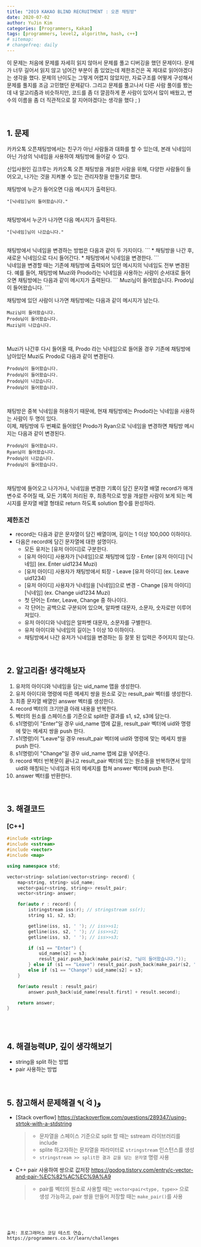 ```yaml
---
title: "2019 KAKAO BLIND RECRUITMENT : 오픈 채팅방"
date: 2020-07-02
author: YuJin Kim
categories: [Programmers, Kakao]
tags: [programmers, level2, algorithm, hash, c++]
# sitemap:
# changefreq: daily
---
```


이 문제는 처음에 문제를 자세히 읽지 않아서 문제를 풀고 디버깅을 했던 문제이다. 문제가 너무 길어서 읽지 않고 넘어간 부분이 좀 있었는데 제한조건은 꼭 제대로 읽어야겠다는 생각을 했다. 문제의 난이도는 그렇게 어렵지 않았지만, 자료구조를 어떻게 구성해서 문제를 풀지를 조금 고민했던 문제같다. 그리고 문제를 풀고나서 다른 사람 풀이를 봤는데 내 알고리즘과 비슷하지만, 코드를 좀 더 깔끔하게 푼 사람이 있어서 많이 배웠고, 변수의 이름을 좀 더 직관적으로 잘 지어야겠다는 생각을 했다 ; )  
<br/>
<br/>

## 1. 문제

카카오톡 오픈채팅방에서는 친구가 아닌 사람들과 대화를 할 수 있는데, 본래 닉네임이 아닌 가상의 닉네임을 사용하여 채팅방에 들어갈 수 있다.

신입사원인 김크루는 카카오톡 오픈 채팅방을 개설한 사람을 위해, 다양한 사람들이 들어오고, 나가는 것을 지켜볼 수 있는 관리자창을 만들기로 했다.

채팅방에 누군가 들어오면 다음 메시지가 출력된다.

```
"[닉네임]님이 들어왔습니다."
```

<br/>
채팅방에서 누군가 나가면 다음 메시지가 출력된다.

```
"[닉네임]님이 나갔습니다."
```

<br/>
채팅방에서 닉네임을 변경하는 방법은 다음과 같이 두 가지이다.  
```
* 채팅방을 나간 후, 새로운 닉네임으로 다시 들어간다.
* 채팅방에서 닉네임을 변경한다.
```
<br/>
닉네임을 변경할 때는 기존에 채팅방에 출력되어 있던 메시지의 닉네임도 전부 변경된다.  
예를 들어, 채팅방에 Muzi와 Prodo라는 닉네임을 사용하는 사람이 순서대로 들어오면 채팅방에는 다음과 같이 메시지가 출력된다.  
```
Muzi님이 들어왔습니다.
Prodo님이 들어왔습니다.
```
<br/>

채팅방에 있던 사람이 나가면 채팅방에는 다음과 같이 메시지가 남는다.

```
Muzi님이 들어왔습니다.
Prodo님이 들어왔습니다.
Muzi님이 나갔습니다.
```

<br/>

Muzi가 나간후 다시 들어올 때, Prodo 라는 닉네임으로 들어올 경우 기존에 채팅방에 남아있던 Muzi도 Prodo로 다음과 같이 변경된다.

```
Prodo님이 들어왔습니다.
Prodo님이 들어왔습니다.
Prodo님이 나갔습니다.
Prodo님이 들어왔습니다.
```

<br/>

채팅방은 중복 닉네임을 허용하기 때문에, 현재 채팅방에는 Prodo라는 닉네임을 사용하는 사람이 두 명이 있다.  
이제, 채팅방에 두 번째로 들어왔던 Prodo가 Ryan으로 닉네임을 변경하면 채팅방 메시지는 다음과 같이 변경된다.

```
Prodo님이 들어왔습니다.
Ryan님이 들어왔습니다.
Prodo님이 나갔습니다.
Prodo님이 들어왔습니다.
```

<br/>

채팅방에 들어오고 나가거나, 닉네임을 변경한 기록이 담긴 문자열 배열 record가 매개변수로 주어질 때, 모든 기록이 처리된 후, 최종적으로 방을 개설한 사람이 보게 되는 메시지를 문자열 배열 형태로 return 하도록 solution 함수를 완성하라.

### 제한조건

- record는 다음과 같은 문자열이 담긴 배열이며, 길이는 1 이상 100,000 이하이다.
- 다음은 record에 담긴 문자열에 대한 설명이다.
  - 모든 유저는 [유저 아이디]로 구분한다.
  - [유저 아이디] 사용자가 [닉네임]으로 채팅방에 입장 - Enter [유저 아이디] [닉네임] (ex. Enter uid1234 Muzi)
  - [유저 아이디] 사용자가 채팅방에서 퇴장 - Leave [유저 아이디] (ex. Leave uid1234)
  - [유저 아이디] 사용자가 닉네임을 [닉네임]으로 변경 - Change [유저 아이디] [닉네임] (ex. Change uid1234 Muzi)
  - 첫 단어는 Enter, Leave, Change 중 하나이다.
  - 각 단어는 공백으로 구분되어 있으며, 알파벳 대문자, 소문자, 숫자로만 이루어져있다.
  - 유저 아이디와 닉네임은 알파벳 대문자, 소문자를 구별한다.
  - 유저 아이디와 닉네임의 길이는 1 이상 10 이하이다.
  - 채팅방에서 나간 유저가 닉네임을 변경하는 등 잘못 된 입력은 주어지지 않는다.
    <br/><br/><br/>

## 2. 알고리즘! 생각해보자

1. 유저의 아이디와 닉네임을 담는 uid_name 맵을 생성한다.
2. 유저 아이디와 명령에 따른 메세지 쌍을 원소로 갖는 result_pair 벡터를 생성한다.
3. 최종 문자열 배열인 answer 벡터를 생성한다.
4. record 벡터의 크기만큼 아래 내용을 반복한다.
5. 벡터의 원소를 스페이스를 기준으로 split한 결과를 s1, s2, s3에 담는다.
6. s1(명령)이 "Enter"일 경우 uid_name 맵에 값을, result_pair 벡터에 uid와 명령에 맞는 메세지 쌍을 push 한다.
7. s1(명령)이 "Leave"일 경우 result_pair 벡터에 uid와 명령에 맞는 메세지 쌍을 push 한다.
8. s1(명령)이 "Change"일 경우 uid_name 맵에 값을 넣어준다.
9. record 벡터 반복문이 끝나고 result_pair 벡터에 있는 원소들을 반복하면서 앞의 uid와 매칭되는 닉네임과 뒤의 메세지를 합쳐 answer 벡터에 push 한다.
10. answer 벡터를 반환한다.  
    <br/><br/>

## 3. 해결코드

### [C++]

```c++
#include <string>
#include <sstream>
#include <vector>
#include <map>

using namespace std;

vector<string> solution(vector<string> record) {
    map<string, string> uid_name;
    vector<pair<string, string>> result_pair;
    vector<string> answer;

    for(auto r : record) {
        istringstream iss(r); // stringstream ss(r);
        string s1, s2, s3;

        getline(iss, s1, ' '); // iss>>s1;
        getline(iss, s2, ' '); // iss>>s2;
        getline(iss, s3, ' '); // iss>>s3;

        if (s1 == "Enter") {
            uid_name[s2] = s3;
            result_pair.push_back(make_pair(s2, "님이 들어왔습니다."));
        } else if (s1 == "Leave") result_pair.push_back(make_pair(s2, "님이 나갔습니다."));
        else if (s1 == "Change") uid_name[s2] = s3;
    }

    for(auto result : result_pair)
        answer.push_back(uid_name[result.first] + result.second);

    return answer;
}
```

<br/><br/>

## 4. 해결능력UP, 깊이 생각해보기

- string을 split 하는 방법
- pair 사용하는 방법
  <br/><br/><br/>

## 5. 참고해서 문제해결 ٩( ᐛ )و

- [Stack overflow] <https://stackoverflow.com/questions/289347/using-strtok-with-a-stdstring>
  > - 문자열을 스페이스 기준으로 split 할 때는 sstream 라이브러리를 include
  > - splite 하고자하는 문자열을 파라미터로 `stringstream` 인스턴스를 생성
  > - `stringstream >> split한 결과 값을 담는 문자열` 명령 사용
- C++ pair 사용하여 쌍으로 값저장 <https://godog.tistory.com/entry/c-vector-and-pair-%EC%82%AC%EC%9A%A9>
  > - pair를 벡터의 원소로 사용할 때는 `vector<pair<type, type>>` 으로 생성 가능하고, pair 쌍을 만들어 저장할 때는 `make_pair()`를 사용

<br/><br/><br/>

```
출처: 프로그래머스 코딩 테스트 연습, https://programmers.co.kr/learn/challenges
```
